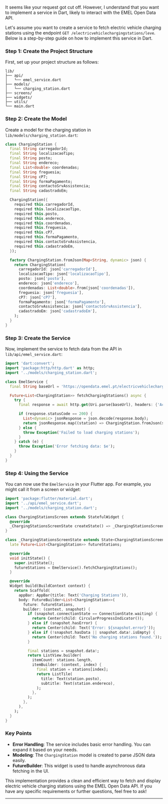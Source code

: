 It seems like your request got cut off. However, I understand that you want to implement a service in Dart, likely to interact with the EMEL Open Data API.

Let's assume you want to create a service to fetch electric vehicle charging stations using the endpoint `GET /electricvehiclechargingstations/leve`. Below is a step-by-step guide on how to implement this service in Dart.

### Step 1: Create the Project Structure

First, set up your project structure as follows:

```
lib/
├── api/
│   └── emel_service.dart
├── models/
│   └── charging_station.dart
├── screens/
├── widgets/
├── utils/
└── main.dart
```

### Step 2: Create the Model

Create a model for the charging station in `lib/models/charging_station.dart`:

```dart
class ChargingStation {
  final String carregadorId;
  final String localizacaoTipo;
  final String posto;
  final String endereco;
  final List<double> coordenadas;
  final String freguesia;
  final String cP7;
  final String formaPagamento;
  final String contactoSrvAssistencia;
  final String cadastradoEm;

  ChargingStation({
    required this.carregadorId,
    required this.localizacaoTipo,
    required this.posto,
    required this.endereco,
    required this.coordenadas,
    required this.freguesia,
    required this.cP7,
    required this.formaPagamento,
    required this.contactoSrvAssistencia,
    required this.cadastradoEm,
  });

  factory ChargingStation.fromJson(Map<String, dynamic> json) {
    return ChargingStation(
      carregadorId: json['carregadorId'],
      localizacaoTipo: json['localizacaoTipo'],
      posto: json['posto'],
      endereco: json['endereco'],
      coordenadas: List<double>.from(json['coordenadas']),
      freguesia: json['freguesia'],
      cP7: json['cP7'],
      formaPagamento: json['formaPagamento'],
      contactoSrvAssistencia: json['contactoSrvAssistencia'],
      cadastradoEm: json['cadastradoEm'],
    );
  }
}
```

### Step 3: Create the Service

Now, implement the service to fetch data from the API in `lib/api/emel_service.dart`:

```dart
import 'dart:convert';
import 'package:http/http.dart' as http;
import '../models/charging_station.dart';

class EmelService {
  final String baseUrl = 'https://opendata.emel.pt/electricvehiclechargingstations/leve';

  Future<List<ChargingStation>> fetchChargingStations() async {
    try {
      final response = await http.get(Uri.parse(baseUrl), headers: {'Accept': 'text/plain'});

      if (response.statusCode == 200) {
        List<dynamic> jsonResponse = json.decode(response.body);
        return jsonResponse.map((station) => ChargingStation.fromJson(station)).toList();
      } else {
        throw Exception('Failed to load charging stations');
      }
    } catch (e) {
      throw Exception('Error fetching data: $e');
    }
  }
}
```

### Step 4: Using the Service

You can now use the `EmelService` in your Flutter app. For example, you might call it from a screen or widget:

```dart
import 'package:flutter/material.dart';
import '../api/emel_service.dart';
import '../models/charging_station.dart';

class ChargingStationsScreen extends StatefulWidget {
  @override
  _ChargingStationsScreenState createState() => _ChargingStationsScreenState();
}

class _ChargingStationsScreenState extends State<ChargingStationsScreen> {
  late Future<List<ChargingStation>> futureStations;

  @override
  void initState() {
    super.initState();
    futureStations = EmelService().fetchChargingStations();
  }

  @override
  Widget build(BuildContext context) {
    return Scaffold(
      appBar: AppBar(title: Text('Charging Stations')),
      body: FutureBuilder<List<ChargingStation>>(
        future: futureStations,
        builder: (context, snapshot) {
          if (snapshot.connectionState == ConnectionState.waiting) {
            return Center(child: CircularProgressIndicator());
          } else if (snapshot.hasError) {
            return Center(child: Text('Error: ${snapshot.error}'));
          } else if (!snapshot.hasData || snapshot.data!.isEmpty) {
            return Center(child: Text('No charging stations found.'));
          }

          final stations = snapshot.data!;
          return ListView.builder(
            itemCount: stations.length,
            itemBuilder: (context, index) {
              final station = stations[index];
              return ListTile(
                title: Text(station.posto),
                subtitle: Text(station.endereco),
              );
            },
          );
        },
      ),
    );
  }
}
```

### Key Points

- **Error Handling**: The service includes basic error handling. You can expand it based on your needs.
- **Modeling**: The `ChargingStation` model is created to parse JSON data easily.
- **FutureBuilder**: This widget is used to handle asynchronous data fetching in the UI.

This implementation provides a clean and efficient way to fetch and display electric vehicle charging stations using the EMEL Open Data API. If you have any specific requirements or further questions, feel free to ask!

---

